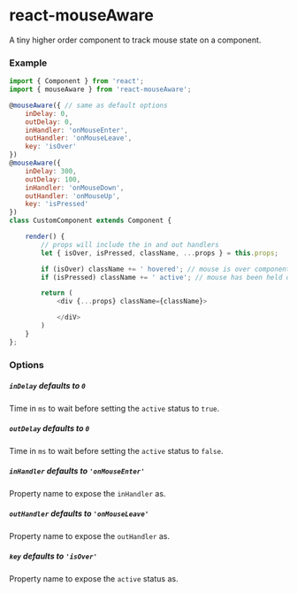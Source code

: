 # react-mouseAware

A tiny higher order component to track mouse state on a component.

### Example
```js
import { Component } from 'react';
import { mouseAware } from 'react-mouseAware';

@mouseAware({ // same as default options
    inDelay: 0,
    outDelay: 0,
    inHandler: 'onMouseEnter',
    outHandler: 'onMouseLeave',
    key: 'isOver'
})
@mouseAware({
    inDelay: 300,
    outDelay: 100,
    inHandler: 'onMouseDown',
    outHandler: 'onMouseUp',
    key: 'isPressed'
})
class CustomComponent extends Component {

    render() {
        // props will include the in and out handlers
        let { isOver, isPressed, className, ...props } = this.props;

        if (isOver) className += ' hovered'; // mouse is over component
        if (isPressed) className += ' active'; // mouse has been held down for 300ms or was just released

        return (
            <div {...props} className={className}>

            </diV>
        )
    }
};
```

### Options

##### `inDelay` defaults to `0`
Time in `ms` to wait before setting the `active` status to `true`.

##### `outDelay` defaults to `0`
Time in `ms` to wait before setting the `active` status to `false`.

##### `inHandler` defaults to `'onMouseEnter'`
Property name to expose the `inHandler` as.

##### `outHandler` defaults to `'onMouseLeave'`
Property name to expose the `outHandler` as.

##### `key` defaults to `'isOver'`
Property name to expose the `active` status as.

